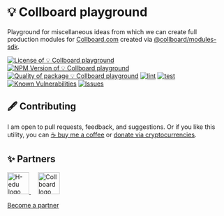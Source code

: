 # 💡 Collboard playground

Playground for miscellaneous ideas from which we can create full production modules for [Collboard.com](https://collboard.com/) created via [@collboard/modules-sdk](https://www.npmjs.com/package/@collboard/modules-sdk).

<!--Badges-->

[![License of 💡 Collboard playground](https://img.shields.io/github/license/collboard/playground.svg?style=flat)](https://github.com/collboard/playground/blob/main/LICENSE)
[![NPM Version of 💡 Collboard playground](https://badge.fury.io/js/playground.svg)](https://www.npmjs.com/package/playground)
[![Quality of package 💡 Collboard playground](https://packagequality.com/shield/playground.svg)](https://packagequality.com/#?package=playground)
[![lint](https://github.com/collboard/playground/actions/workflows/lint.yml/badge.svg)](https://github.com/collboard/playground/actions/workflows/lint.yml)
[![test](https://github.com/collboard/playground/actions/workflows/test.yml/badge.svg)](https://github.com/collboard/playground/actions/workflows/test.yml)
[![Known Vulnerabilities](https://snyk.io/test/github/collboard/playground/badge.svg)](https://snyk.io/test/github/collboard/playground)
[![Issues](https://img.shields.io/github/issues/collboard/playground.svg?style=flat)](https://github.com/collboard/playground/issues)

<!--/Badges-->




<!--Contributing-->

## 🖋️ Contributing

I am open to pull requests, feedback, and suggestions. Or if you like this utility, you can [☕ buy me a coffee](https://www.buymeacoffee.com/hejny) or [donate via cryptocurrencies](https://github.com/hejny/hejny/blob/main/documents/crypto.md).

<!--/Contributing-->


<!--Partners-->

## ✨ Partners


<a href="https://www.h-edu.org/">
<img src="https://www.h-edu.org/media/favicon.png" alt="H-edu logo" width="50"  />
</a>
&nbsp;&nbsp;&nbsp;
<a href="https://collboard.com/">
<img src="https://collboard.fra1.cdn.digitaloceanspaces.com/assets/18.12.1/logo-small.png" alt="Collboard logo" width="50"  />
</a>


[Become a partner](https://www.pavolhejny.com/contact/)

<!--/Partners-->